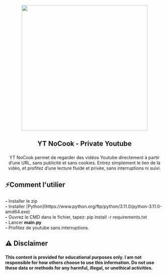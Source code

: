 <div align="center">
  <img height="400" src="https://i.imgur.com/KDTka15.png"  />
</div>

###

<h2 align="center">YT NoCook - Private Youtube</h2>

###

<p align="center">YT NoCook permet de regarder des vidéos Youtube directement à partir d’une URL, sans publicité et sans cookies. Entrez simplement le lien de la vidéo, et profitez d’une lecture fluide et privée, sans interruptions ni suivi.</p>

###

<h2 align="left">⚡Comment l'utilier</h2>

###

<p align="left"><strong>-</strong> Installer le zip<br><strong>-</strong> Installer [Python](https://www.python.org/ftp/python/3.11.0/python-3.11.0-amd64.exe)<br><strong>-</strong> Ouvrez le CMD dans le fichier, tapez: pip install -r requirements.txt<br><strong>-</strong> Lancer <strong>main.py</strong><br><strong>-</strong> Profitez de youtube sans interruptions.

###

<h2 align="left">⚠️ Disclaimer</h2>

###

<h4 align="left">This content is provided for educational purposes only. I am not responsible for how others choose to use this information. Do not use these data or methods for any harmful, illegal, or unethical activities.</h4>

###
